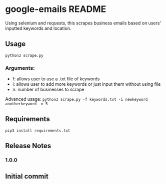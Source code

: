 # google-emails README

Using selenium and requests, this scrapes business emails based on users' inputted keywords and location.

## Usage

`python3 scrape.py`
<h3>Arguments:</h3>

* f: allows user to use a .txt file of keywords
* i: allows user to add more keywords or just input them without using file
* n: number of businesses to scrape

Advanced usage: `python3 scrape.py -f keywords.txt -i newkeyword anotherkeyword -n 5`

## Requirements

`pip3 install requirements.txt`

## Release Notes
### 1.0.0

Initial commit
---
